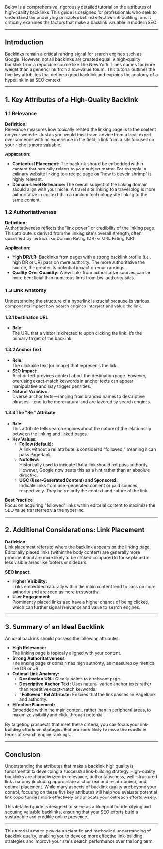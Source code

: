 Below is a comprehensive, rigorously detailed tutorial on the attributes of high‐quality backlinks. This guide is designed for professionals who seek to understand the underlying principles behind effective link building, and it critically examines the factors that make a backlink valuable in modern SEO.

---

## Introduction

Backlinks remain a critical ranking signal for search engines such as Google. However, not all backlinks are created equal. A high‐quality backlink from a reputable source like The New York Times carries far more weight than a generic link from a low-value forum. This tutorial outlines the five key attributes that define a good backlink and explains the anatomy of a hyperlink in an SEO context.

---

## 1. Key Attributes of a High‐Quality Backlink

### 1.1 Relevance

**Definition:**  
Relevance measures how topically related the linking page is to the content on your website. Just as you would trust travel advice from a local expert over someone with no experience in the field, a link from a site focused on your niche is more valuable.

**Application:**  
- **Contextual Placement:** The backlink should be embedded within content that naturally relates to your subject matter. For example, a culinary website linking to a recipe page on "how to devein shrimp" is highly relevant.
- **Domain-Level Relevance:** The overall subject of the linking domain should align with your niche. A travel site linking to a travel blog is more authoritative in context than a random technology site linking to the same content.

### 1.2 Authoritativeness

**Definition:**  
Authoritativeness reflects the “link power” or credibility of the linking page. This attribute is derived from the linking site's overall strength, often quantified by metrics like Domain Rating (DR) or URL Rating (UR).

**Application:**  
- **High DR/UR:** Backlinks from pages with a strong backlink profile (i.e., high DR or UR) pass on more authority. The more authoritative the source, the greater its potential impact on your rankings.
- **Quality Over Quantity:** A few links from authoritative sources can be more beneficial than numerous links from low-authority sites.

### 1.3 Link Anatomy

Understanding the structure of a hyperlink is crucial because its various components impact how search engines interpret and value the link.

#### 1.3.1 Destination URL

- **Role:**  
  The URL that a visitor is directed to upon clicking the link. It’s the primary target of the backlink.

#### 1.3.2 Anchor Text

- **Role:**  
  The clickable text (or image) that represents the link.  
- **SEO Impact:**  
  Anchor text provides context about the destination page. However, overusing exact-match keywords in anchor texts can appear manipulative and may trigger penalties.  
- **Natural Variation:**  
  Diverse anchor texts—ranging from branded names to descriptive phrases—tend to be more natural and are favored by search engines.

#### 1.3.3 The "Rel" Attribute

- **Role:**  
  This attribute tells search engines about the nature of the relationship between the linking and linked pages.
- **Key Values:**
  - **Follow (default):**  
    A link without a rel attribute is considered “followed,” meaning it can pass PageRank.
  - **Nofollow:**  
    Historically used to indicate that a link should not pass authority. However, Google now treats this as a hint rather than an absolute directive.
  - **UGC (User-Generated Content) and Sponsored:**  
    Indicate links from user-generated content or paid sources, respectively. They help clarify the context and nature of the link.
  
**Best Practice:**  
Focus on acquiring "followed" links within editorial content to maximize the SEO value transferred via the hyperlink.

---

## 2. Additional Considerations: Link Placement

**Definition:**  
Link placement refers to where the backlink appears on the linking page. Editorially placed links (within the body content) are generally more prominent and are more likely to be clicked compared to those placed in less visible areas like footers or sidebars.

**SEO Impact:**  
- **Higher Visibility:**  
  Links embedded naturally within the main content tend to pass on more authority and are seen as more trustworthy.
- **User Engagement:**  
  Prominently placed links also have a higher chance of being clicked, which can further signal relevance and value to search engines.

---

## 3. Summary of an Ideal Backlink

An ideal backlink should possess the following attributes:

- **High Relevance:**  
  The linking page is topically aligned with your content.
- **Strong Authoritativeness:**  
  The linking page or domain has high authority, as measured by metrics like DR or UR.
- **Optimal Link Anatomy:**  
  - **Destination URL:** Clearly points to a relevant page.
  - **Descriptive Anchor Text:** Uses natural, varied anchor texts rather than repetitive exact-match keywords.
  - **"Followed" Rel Attribute:** Ensures that the link passes on PageRank and authority.
- **Effective Placement:**  
  Embedded within the main content, rather than in peripheral areas, to maximize visibility and click-through potential.

By targeting prospects that meet these criteria, you can focus your link-building efforts on strategies that are more likely to move the needle in terms of search engine rankings.

---

## Conclusion

Understanding the attributes that make a backlink high quality is fundamental to developing a successful link-building strategy. High-quality backlinks are characterized by relevance, authoritativeness, well-structured link anatomy (including appropriate anchor text and rel attributes), and optimal placement. While many aspects of backlink quality are beyond your control, focusing on these five key attributes will help you evaluate potential link opportunities more effectively and allocate your outreach efforts wisely.

This detailed guide is designed to serve as a blueprint for identifying and securing valuable backlinks, ensuring that your SEO efforts build a sustainable and credible online presence.

--- 

This tutorial aims to provide a scientific and methodical understanding of backlink quality, enabling you to develop more effective link-building strategies and improve your site's search performance over the long term.